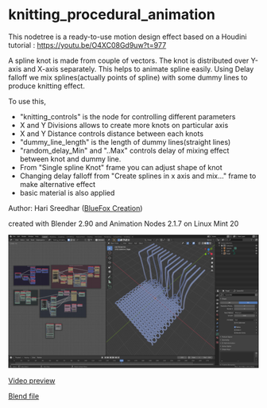# knitting_procedural_animation

This nodetree is a ready-to-use motion design effect based on a Houdini tutorial :
https://youtu.be/O4XC08Gd9uw?t=977

A spline knot is made from couple of vectors. The knot is distributed over Y-axis and X-axis separately. This helps to animate spline easily.
Using Delay falloff we mix splines(actually points of spline) with some dummy lines to produce knitting effect.

To use this, 
- "knitting_controls" is the node for controlling different parameters
- X and Y Divisions allows to create more knots on particular axis
- X and Y Distance controls distance between each knots
- "dummy_line_length" is the length of dummy lines(straight lines)
- "random_delay_Min" and "..Max" controls delay of mixing effect between knot and dummy line.
- From "Single spline Knot" frame you can adjust shape of knot
- Changing delay falloff from "Create splines in x axis and mix..." frame to make alternative effect
- basic material is also applied

Author: Hari Sreedhar ([BlueFox Creation](https://www.youtube.com/bluefoxcreations))

created with Blender 2.90 and Animation Nodes 2.1.7 on Linux Mint 20

![knitting_procedural_animation preview](https://github.com/samytichadou/animation_nodes_examples/blob/master/library/Motion%20Design/Knitting%20Procedural%20Animation/image_preview.png)

[Video preview](https://www.youtube.com/watch?v=yKgWqSFTgvE&list=PL57BAmPXpXuOLKN-CjVJPmWcsqEqg7Fku&index=10)

[Blend file](https://github.com/samytichadou/animation_nodes_examples/blob/master/library/Motion%20Design/Knitting%20Procedural%20Animation/Knitting%20Procedural%20Animation.blend?raw=true)